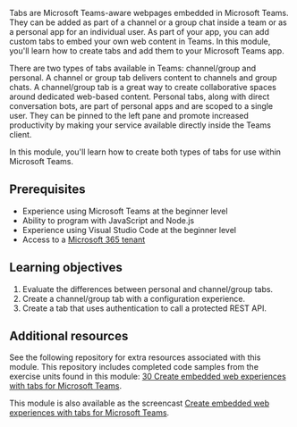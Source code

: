 Tabs are Microsoft Teams-aware webpages embedded in Microsoft Teams. They can be added as part of a channel or a group chat inside a team or as a personal app for an individual user. As part of your app, you can add custom tabs to embed your own web content in Teams. In this module, you'll learn how to create tabs and add them to your Microsoft Teams app.

There are two types of tabs available in Teams: channel/group and personal. A channel or group tab delivers content to channels and group chats. A channel/group tab is a great way to create collaborative spaces around dedicated web-based content. Personal tabs, along with direct conversation bots, are part of personal apps and are scoped to a single user. They can be pinned to the left pane and promote increased productivity by making your service available directly inside the Teams client.

In this module, you'll learn how to create both types of tabs for use within Microsoft Teams.

## Prerequisites

- Experience using Microsoft Teams at the beginner level
- Ability to program with JavaScript and Node.js
- Experience using Visual Studio Code at the beginner level
- Access to a [Microsoft 365 tenant](https://developer.microsoft.com/microsoft-365/dev-program?ocid=MSlearn)

## Learning objectives

1. Evaluate the differences between personal and channel/group tabs.
1. Create a channel/group tab with a configuration experience.
1. Create a tab that uses authentication to call a protected REST API.

## Additional resources

See the following repository for extra resources associated with this module. This repository includes completed code samples from the exercise units found in this module: [30 Create embedded web experiences with tabs for Microsoft Teams](https://github.com/officedev/TrainingContent/tree/master/Teams/30%20Create%20Embedded%20Web%20Experiences%20with%20Tabs%20for%20Microsoft%20Teams).

This module is also available as the screencast [Create embedded web experiences with tabs for Microsoft Teams](https://youtube.com/playlist?list=PLWZJrkeLOrbY8HkTBBvyx-uyZ3cCdl1VM).
